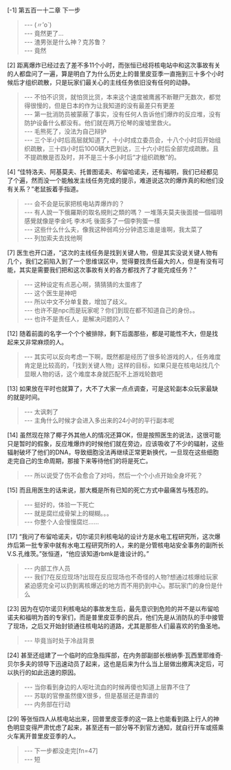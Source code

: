 
[-1] 第五百一十二章 下一步
>--- (〃′o`)<br>
>--- 竟然更了…<br>
>--- 渣男张是什么神？克苏鲁？<br>
>--- 竟然<br>

[2] 距离爆炸已经过去了差不多11个小时，而张恒已经将核电站中和这次事故有关的人都盘问了一遍，算是明白了为什么历史上的普里皮亚季一直拖到三十多个小时候后才组织疏散，只是玩家们最关心的主线任务依旧没有任何的动静。
>--- 不怕不识货，就怕货比货，本来这个速度被鹰酱不断鞭尸无数次，都觉得很慢的，但是日本的作为让我知道的没有最差只有更差<br>
>--- 第一批消防员被蒙蔽了事实，没有任何人告诉他们爆炸的反应堆，没有防护设备什么都没有。他们就在两万伦琴的废墟里救火。<br>
>--- 毛熊死了，没法为自己辩护<br>
>--- 三个半小时后高层就知道了，十小时成立委员会，十八个小时后开始组织疏散，三十四小时后1000辆大巴到达，三十六小时后全部完成疏散。且不提疏散是否及时，并不是三十多小时后“才组织疏散”的。<br>

[4] “佳特洛夫、阿基莫夫、托普图诺夫、布留哈诺夫，还有福明，我们已经都见了个遍，然而没一个能触发主线任务完成的提示，难道说这次的爆炸真的和他们没有关系？”老鼠扳着手指道。
>--- 会不会是玩家把核电站弄爆炸的？<br>
>--- 有人說一下俄羅斯的取名規則之類的嗎？
一堆落夫莫夫後面接一個福明
感覺就像是李金吒 李木吒 
後面多了一個李狗蛋一樣<br>
>--- 这些什么什么夫，像我这种弱鸡分分钟遗忘谁是谁啊，我太菜了<br>
>--- 列加索夫去找他啊<br>

[7] 医生也开口道，“这次的主线任务是找到关键人物，但是其实没说关键人物有几个，我们之前陷入到了一个思维误区中，觉得要找责任最大的人，但是有没有可能，其实是需要我们把和这次事故有关的各方都找齐了才能完成任务？”
>--- 这种设定有点恶心啊，猜猜猜的太蛋疼了<br>
>--- 这个医生是神吧<br>
>--- 所以中文不分单复数，增加了歧义。<br>
>--- 也许不是npc而是玩家呢？你们到现在都不知道自己的身份。。<br>
>--- 也许不是责任人，是解决问题的人？<br>

[12] 随着前面的名字一个个个被排除，剩下后面那些，都是可能性不大，但是找起来又非常麻烦的人。
>--- 其实可以反向考虑一下啊，既然都是经历了很多轮游戏的人，任务难度肯定是比较高的，「找到关键人物」这样的目标，如果只是在核电站找几个显眼人物的话，这个难度本身就匹配不上游戏轮数吧<br>

[13] 如果放在平时也就算了，大不了大家一点点调查，可是这轮副本众玩家最缺的就是时间。
>--- 太讽刺了<br>
>--- 主角什么时候才会进入多出来的24小时的平行副本呢<br>

[14] 虽然现在除了椰子外其他人的情况还算OK，但是按照医生的说法，这很可能只是暂时的假象，反应堆爆炸的时候他们就在旁边，应该吸收了不少的辐射，这些辐射破坏了他们的DNA，导致细胞没法再继续正常更新换代，一旦现在这些细胞走完自己的生命周期，那接下来等待他们的将是死亡。
>--- 所以说受了伤不会愈合了对吗，然后一个个小点开始全身坏死？<br>

[15] 而且用医生的话来说，那大概是所有已知的死亡方式中最痛苦与残忍的。
>--- 挺好的，体验一下死亡<br>
>--- 就是腐烂成骨架上的糊糊。。。<br>
>--- 你整个人会慢慢腐烂……<br>

[17] “我问了布留哈诺夫，切尔诺贝利核电站的设计方是水电工程研究所，这次爆炸后第一批专家中就有水电工程研究所的人，来的是分管核电站安全事务的副所长V.S.孔维茨。”张恒道，“他应该知道rbmk是谁设计的。”
>--- 内部工作人员<br>
>--- 我们?在反应现场?出现在反应现场也不奇怪的人物?想通过核爆给玩家紧迫感完全可以扔到离核爆近的地方而不用扔到中心。那玩家门的身份是什么<br>

[23] 因为在切尔诺贝利核电站的事故发生后，最先意识到危险的并不是以布留哈诺夫和福明为首的专家们，而是普里皮亚季的民兵，他们先是从消防队的手中接管了现场，之后又开始封锁通往核电站的道路，尤其是那些人们最喜欢的钓鱼圣地。
>--- 毕竟当时处于冷战背景<br>

[24] 甚至还组建了一个临时的应急指挥部，在内务部副部长根纳季·瓦西里耶维奇·贝尔多夫的领导下迅速动员了起来，这也是后来为什么当上层做出撤离决定后，可以执行的如此迅速的原因。
>--- 当你看到身边的人呕吐流血的时候再傻也知道上层靠不住了<br>
>--- 苏联的官僚虽然傻X很多，但是基层还是靠谱的<br>
>--- 内务部在行动<br>

[29] 等张恒四人从核电站出来，回普里皮亚季的这一路上也能看到路上行人的神色明显变得严肃忧虑了起来，甚至还有一部分等不到官方通知，就自行开车或搭乘火车离开普里皮亚季的人。
>--- 下一步都没走完[fn=47]<br>
>--- 短<br>
